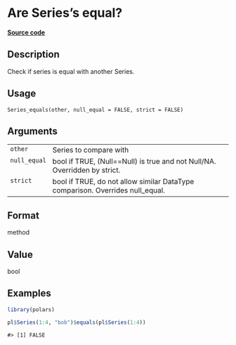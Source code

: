 

# Are Series’s equal?

[**Source code**](https://github.com/pola-rs/r-polars/tree/main/R/series__series.R#L902)

## Description

Check if series is equal with another Series.

## Usage

<pre><code class='language-R'>Series_equals(other, null_equal = FALSE, strict = FALSE)
</code></pre>

## Arguments

<table>
<tr>
<td style="white-space: nowrap; font-family: monospace; vertical-align: top">
<code id="Series_equals_:_other">other</code>
</td>
<td>
Series to compare with
</td>
</tr>
<tr>
<td style="white-space: nowrap; font-family: monospace; vertical-align: top">
<code id="Series_equals_:_null_equal">null_equal</code>
</td>
<td>
bool if TRUE, (Null==Null) is true and not Null/NA. Overridden by
strict.
</td>
</tr>
<tr>
<td style="white-space: nowrap; font-family: monospace; vertical-align: top">
<code id="Series_equals_:_strict">strict</code>
</td>
<td>
bool if TRUE, do not allow similar DataType comparison. Overrides
null_equal.
</td>
</tr>
</table>

## Format

method

## Value

bool

## Examples

``` r
library(polars)

pl$Series(1:4, "bob")$equals(pl$Series(1:4))
```

    #> [1] FALSE
